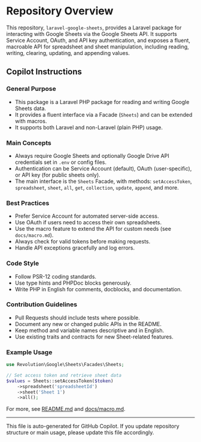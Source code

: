 # Repository Overview
This repository, `laravel-google-sheets`, provides a Laravel package for interacting with Google Sheets via the Google Sheets API. It supports Service Account, OAuth, and API key authentication, and exposes a fluent, macroable API for spreadsheet and sheet manipulation, including reading, writing, clearing, updating, and appending values.

## Copilot Instructions

### General Purpose
- This package is a Laravel PHP package for reading and writing Google Sheets data.
- It provides a fluent interface via a Facade (`Sheets`) and can be extended with macros.
- It supports both Laravel and non-Laravel (plain PHP) usage.

### Main Concepts
- Always require Google Sheets and optionally Google Drive API credentials set in `.env` or config files.
- Authentication can be Service Account (default), OAuth (user-specific), or API key (for public sheets only).
- The main interface is the `Sheets` Facade, with methods: `setAccessToken`, `spreadsheet`, `sheet`, `all`, `get`, `collection`, `update`, `append`, and more.

### Best Practices
- Prefer Service Account for automated server-side access.
- Use OAuth if users need to access their own spreadsheets.
- Use the macro feature to extend the API for custom needs (see `docs/macro.md`).
- Always check for valid tokens before making requests.
- Handle API exceptions gracefully and log errors.

### Code Style
- Follow PSR-12 coding standards.
- Use type hints and PHPDoc blocks generously.
- Write PHP in English for comments, docblocks, and documentation.

### Contribution Guidelines
- Pull Requests should include tests where possible.
- Document any new or changed public APIs in the README.
- Keep method and variable names descriptive and in English.
- Use existing traits and contracts for new Sheet-related features.

### Example Usage
```php
use Revolution\Google\Sheets\Facades\Sheets;

// Set access token and retrieve sheet data
$values = Sheets::setAccessToken($token)
    ->spreadsheet('spreadsheetId')
    ->sheet('Sheet 1')
    ->all();
```

For more, see [README.md](../README.md) and [docs/macro.md](../docs/macro.md).

---
This file is auto-generated for GitHub Copilot. If you update repository structure or main usage, please update this file accordingly.